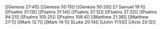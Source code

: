[[Genesis 27:41]]
[[Genesis 50:15]]
[[Genesis 50:20]]
[[1 Samuel 19:1]]
[[Psalms 31:13]]
[[Psalms 31:14]]
[[Psalms 37:12]]
[[Psalms 37:32]]
[[Psalms 94:21]]
[[Psalms 105:25]]
[[Psalms 109:4]]
[[Matthew 21:38]]
[[Matthew 27:1]]
[[Mark 12:7]]
[[Mark 14:1]]
[[Luke 20:14]]
[[John 11:53]]
[[Acts 23:12]]
